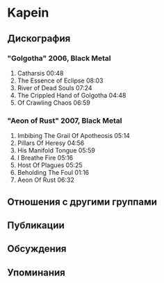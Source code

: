 # Kapein



## Дискография

### "Golgotha" 2006, Black Metal

1.	 Catharsis	00:48	 
2.	 The Essence of Eclipse	08:03
3.	 River of Dead Souls	07:24
4.	 The Crippled Hand of Golgotha	04:48
5.	 Of Crawling Chaos	06:59

### "Aeon of Rust" 2007, Black Metal

1.	 Imbibing The Grail Of Apotheosis	05:14	 
2.	 Pillars Of Heresy	04:56	 
3.	 His Manifold Tongue	05:59	 
4.	 I Breathe Fire	05:16	 
5.	 Host Of Plagues	05:25	 
6.	 Beholding The Foul	01:16	 
7.	 Aeon Of Rust	06:32


## Отношения с другими группами


## Публикации


## Обсуждения


## Упоминания

